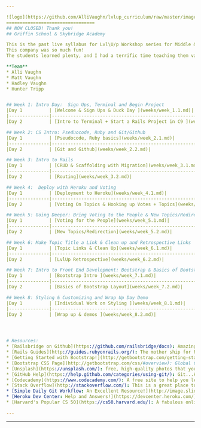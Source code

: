 ```yaml
---

![logo](https://github.com/AlliVaughn/lvlup_curriculum/raw/master/images/logo.png)
=================================
## NOW CLOSED! Thank you!  
## Griffin School & Skybridge Academy 

This is the past live syllabus for Lvl\U/p Workshop series for Middle & High Schoolers. 
This company was so much fun! 
The students learned plenty, and I had a terrific time teaching them valuable skills.  

**Team**
* Alli Vaughn 
* Matt Vaughn
* Hadley Vaughn 
* Hunter Tripp


## Week 1: Intro Day:  Sign Ups, Terminal and Begin Project
|Day 1          | [Welcome & Sign Ups & Duck Day ](weeks/week_1.1.md)|
|---------------|----------------------------------------------------------------|
|Day 2          | [Intro to Terminal + Start a Rails Project in C9 ](weeks/week_1.2.md)|

## Week 2: CS Intro: Pseduocode, Ruby and Git/Github
|Day 1          | [Pseudocode, Ruby basics](weeks/week_2.1.md)|
|---------------|----------------------------------------------------------------|
|Day 2          | [Git and Github](weeks/week_2.2.md)|

## Week 3: Intro to Rails 
|Day 1          | [CRUD & Scaffolding with Migration](weeks/week_3.1.md)|
|---------------|----------------------------------------------------------------|
|Day 2          | [Routing](weeks/week_3.2.md)|

## Week 4:  Deploy with Heroku and Voting 
|Day 1          | [Deployment to Heroku](weeks/week_4.1.md)|
|---------------|----------------------------------------------------------------|
|Day 2          | [Voting On Topics & Hooking up Votes + Topics](weeks/week_4.2.md)|

## Week 5: Going Deeper: Bring Voting to the People & New Topics/Redirect to List
|Day 1          | [Voting for the People](weeks/week_5.1.md)|
|---------------|----------------------------------------------------------------|
|Day 2          | [New Topics/Redirection](weeks/week_5.2.md)|

## Week 6: Make Topic Title a Link & Clean up and Retrospective Links
|Day 1          | [Topic Links & Clean Up](weeks/week_6.1.md)|
|---------------|----------------------------------------------------------------|
|Day 2          | [LvlUp Retrospective](weeks/week_6.2.md)|

## Week 7: Intro to Front End Development: Bootstrap & Basics of Bootstrap Layout
|Day 1          | [Bootstrap Intro ](weeks/week_7.1.md)|
|---------------|----------------------------------------------------------------|
|Day 2          | [Basics of Bootstrap Layout](weeks/week_7.2.md)|

## Week 8: Styling & Customizing and Wrap Up Day Demo
|Day 1          | [Individual Work on Styling ](weeks/week_8.1.md)|
|---------------|----------------------------------------------------------------|
|Day 2          | [Wrap up & demos ](weeks/week_8.2.md)|




# Resources: 
* [Railsbridge on Github](https://github.com/railsbridge/docs): Amazing folks, without whom Lvl\U/p wouldn't exist! 
* [Rails Guides](http://guides.rubyonrails.org/): The mother ship for Rails!  
* [Getting Started with Bootstrap!](http://getbootstrap.com/getting-started/#examples): This is a great place for example code for learning to create more fun stuff on that front end!
* [Bootstrap CSS Page](http://getbootstrap.com/css/#overview): Global CSS settings, fundamental HTML elements styled and enhanced with extensible classes, and an advanced grid system. 
* [Unsplash](https://unsplash.com/): free, high-quality photos that you can download and use! 
* [GitHub Help](https://help.github.com/categories/using-git/): Git...Help. That easy! 
* [Codecademy](https://www.codecademy.com/): A free site to help you learn and practice coding! 
* [Stack Overflow](http://stackoverflow.com/): This is a great place to ask questions and get answers. 
* [Simple Daily Git Workflow: An Excellent Resource!](http://image.slidesharecdn.com/dcnyc10-gitingear-120510030924-phpapp02/95/git-in-gear-how-to-track-changes-travel-back-in-time-and-code-nicely-with-others-30-638.jpg?cb=1397421717)
* [Heroku Dev Center: Help and Answers!](https://devcenter.heroku.com/)
* [Harvard's Popular CS 50](https://cs50.harvard.edu/): A fabulous online open course on Computer Science! Highly Recommended! 

---
```

---





